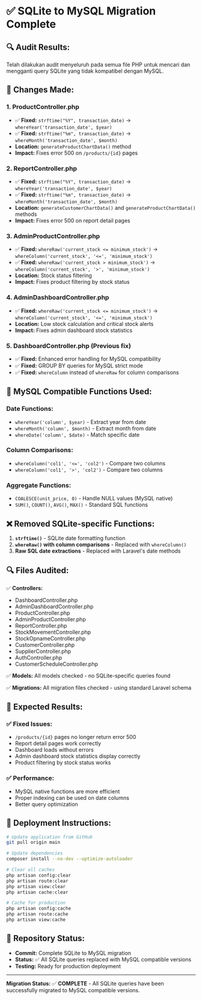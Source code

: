 # ✅ SQLite to MySQL Migration Complete

## 🔍 **Audit Results:**

Telah dilakukan audit menyeluruh pada semua file PHP untuk mencari dan mengganti query SQLite yang tidak kompatibel dengan MySQL.

## 🔧 **Changes Made:**

### **1. ProductController.php**
- ✅ **Fixed:** `strftime("%Y", transaction_date)` → `whereYear('transaction_date', $year)`
- ✅ **Fixed:** `strftime("%m", transaction_date)` → `whereMonth('transaction_date', $month)`
- **Location:** `generateProductChartData()` method
- **Impact:** Fixes error 500 on `/products/{id}` pages

### **2. ReportController.php**
- ✅ **Fixed:** `strftime("%Y", transaction_date)` → `whereYear('transaction_date', $year)`
- ✅ **Fixed:** `strftime("%m", transaction_date)` → `whereMonth('transaction_date', $month)`
- **Location:** `generateCustomerChartData()` and `generateProductChartData()` methods
- **Impact:** Fixes error 500 on report detail pages

### **3. AdminProductController.php**
- ✅ **Fixed:** `whereRaw('current_stock <= minimum_stock')` → `whereColumn('current_stock', '<=', 'minimum_stock')`
- ✅ **Fixed:** `whereRaw('current_stock > minimum_stock')` → `whereColumn('current_stock', '>', 'minimum_stock')`
- **Location:** Stock status filtering
- **Impact:** Fixes product filtering by stock status

### **4. AdminDashboardController.php**
- ✅ **Fixed:** `whereRaw('current_stock <= minimum_stock')` → `whereColumn('current_stock', '<=', 'minimum_stock')`
- **Location:** Low stock calculation and critical stock alerts
- **Impact:** Fixes admin dashboard stock statistics

### **5. DashboardController.php** (Previous fix)
- ✅ **Fixed:** Enhanced error handling for MySQL compatibility
- ✅ **Fixed:** GROUP BY queries for MySQL strict mode
- ✅ **Fixed:** `whereColumn` instead of `whereRaw` for column comparisons

## 🚀 **MySQL Compatible Functions Used:**

### **Date Functions:**
- `whereYear('column', $year)` - Extract year from date
- `whereMonth('column', $month)` - Extract month from date
- `whereDate('column', $date)` - Match specific date

### **Column Comparisons:**
- `whereColumn('col1', '<=', 'col2')` - Compare two columns
- `whereColumn('col1', '>', 'col2')` - Compare two columns

### **Aggregate Functions:**
- `COALESCE(unit_price, 0)` - Handle NULL values (MySQL native)
- `SUM()`, `COUNT()`, `AVG()`, `MAX()` - Standard SQL functions

## ❌ **Removed SQLite-specific Functions:**

1. **`strftime()`** - SQLite date formatting function
2. **`whereRaw()` with column comparisons** - Replaced with `whereColumn()`
3. **Raw SQL date extractions** - Replaced with Laravel's date methods

## 🔍 **Files Audited:**

✅ **Controllers:**
- DashboardController.php
- AdminDashboardController.php  
- ProductController.php
- AdminProductController.php
- ReportController.php
- StockMovementController.php
- StockOpnameController.php
- CustomerController.php
- SupplierController.php
- AuthController.php
- CustomerScheduleController.php

✅ **Models:** All models checked - no SQLite-specific queries found

✅ **Migrations:** All migration files checked - using standard Laravel schema

## 🎯 **Expected Results:**

### **✅ Fixed Issues:**
- `/products/{id}` pages no longer return error 500
- Report detail pages work correctly
- Dashboard loads without errors
- Admin dashboard stock statistics display correctly
- Product filtering by stock status works

### **✅ Performance:**
- MySQL native functions are more efficient
- Proper indexing can be used on date columns
- Better query optimization

## 🚀 **Deployment Instructions:**

```bash
# Update application from GitHub
git pull origin main

# Update dependencies
composer install --no-dev --optimize-autoloader

# Clear all caches
php artisan config:clear
php artisan route:clear
php artisan view:clear
php artisan cache:clear

# Cache for production
php artisan config:cache
php artisan route:cache
php artisan view:cache
```

## 🔗 **Repository Status:**
- **Commit:** Complete SQLite to MySQL migration
- **Status:** ✅ All SQLite queries replaced with MySQL compatible versions
- **Testing:** Ready for production deployment

---
**Migration Status:** ✅ **COMPLETE** - All SQLite queries have been successfully migrated to MySQL compatible versions.
